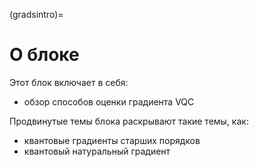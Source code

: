 (gradsintro)=

# О блоке

Этот блок включает в себя:

- обзор способов оценки градиента VQC

Продвинутые темы блока раскрывают такие темы, как:

- квантовые градиенты старших порядков
- квантовый натуральный градиент
